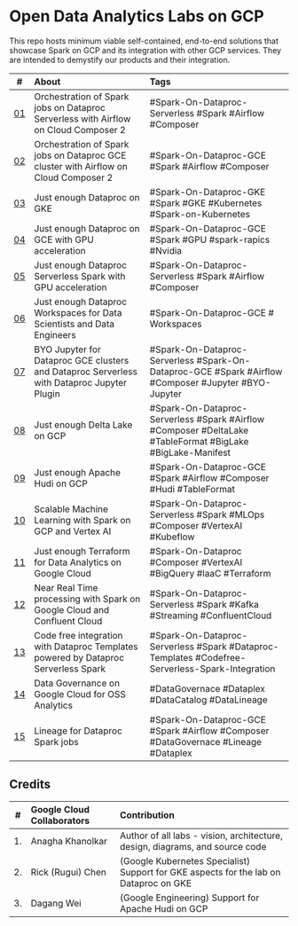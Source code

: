 # Open Data Analytics Labs on GCP

This repo hosts minimum viable self-contained, end-to-end solutions that showcase Spark on GCP and its integration with other GCP services. They are intended to demystify our products and their integration.

| # | About | Tags | 
| -- | :--- | :--- |   
| [01](1-dataproc-serverless-with-terraform) |  Orchestration of Spark jobs on Dataproc Serverless with Airflow on Cloud Composer 2 | #Spark-On-Dataproc-Serverless #Spark #Airflow #Composer |
| [02](2-dataproc-gce-with-terraform) |  Orchestration of Spark jobs on Dataproc GCE cluster with Airflow on Cloud Composer 2 | #Spark-On-Dataproc-GCE #Spark #Airflow #Composer |
| [03](3-dataproc-gke) |  Just enough Dataproc on GKE  | #Spark-On-Dataproc-GKE #Spark #GKE #Kubernetes #Spark-on-Kubernetes |
| [04](4-dataproc-gce-with-gpu) |  Just enough Dataproc on GCE with GPU acceleration  | #Spark-On-Dataproc-GCE #Spark #GPU #spark-rapics #Nvidia |
| [05](5-dataproc-serverless-with-gpu) |  Just enough Dataproc Serverless Spark with GPU acceleration  | #Spark-On-Dataproc-Serverless #Spark #Airflow #Composer |
| [06](6-dataproc-workspaces) | Just enough Dataproc Workspaces for Data Scientists and Data Engineers | #Spark-On-Dataproc-GCE # Workspaces | 
| [07](7-dataproc-jupyter-plugin) | BYO Jupyter for Dataproc GCE clusters and Dataproc Serverless with Dataproc Jupyter Plugin  | #Spark-On-Dataproc-Serverless #Spark-On-Dataproc-GCE #Spark #Airflow #Composer #Jupyter #BYO-Jupyter |
| [08](https://github.com/anagha-google/table-format-lab-delta) | Just enough Delta Lake on GCP | #Spark-On-Dataproc-Serverless #Spark #Airflow #Composer #DeltaLake #TableFormat #BigLake #BigLake-Manifest |
| [09](https://github.com/anagha-google/apache-hudi-gcp-lab) | Just enough Apache Hudi on GCP | #Spark-On-Dataproc-GCE #Spark #Airflow #Composer #Hudi #TableFormat |
| [10](https://github.com/anagha-google/s8s-spark-mlops-lab) | Scalable Machine Learning with Spark on GCP and Vertex AI | #Spark-On-Dataproc-Serverless #Spark #MLOps #Composer #VertexAI #Kubeflow |
| [11](https://github.com/anagha-google/ts22-just-enough-terraform-for-da) | Just enough Terraform for Data Analytics on Google Cloud | #Spark-On-Dataproc #Composer #VertexAI #BigQuery #IaaC #Terraform |
| [12](https://github.com/anagha-google/spark-on-gcp-with-confluent-kafka) | Near Real Time processing with Spark on Google Cloud and Confluent Cloud | #Spark-On-Dataproc-Serverless #Spark #Kafka #Streaming #ConfluentCloud |
| [13](https://github.com/anagha-google/techcon23-datalake-lab) | Code free integration with Dataproc Templates powered by Dataproc Serverless Spark | #Spark-On-Dataproc-Serverless #Spark #Dataproc-Templates #Codefree-Serverless-Spark-Integration |
| [14](https://github.com/GoogleCloudPlatform/dataplex-labs/tree/main/dataplex-quickstart-labs) | Data Governance on Google Cloud for OSS Analytics | #DataGovernace #Dataplex #DataCatalog #DataLineage|
| [15](..) | Lineage for Dataproc Spark jobs | #Spark-On-Dataproc-GCE #Spark #Airflow #Composer #DataGovernace #Lineage #Dataplex |



## Credits
| # | Google Cloud Collaborators | Contribution  | 
| -- | :--- | :--- |
| 1. | Anagha Khanolkar | Author of all labs - vision, architecture, design, diagrams, and source code |
| 2. | Rick (Rugui) Chen | (Google Kubernetes Specialist) Support for GKE aspects for the lab on Dataproc on GKE |
| 3. | Dagang Wei | (Google Engineering) Support for Apache Hudi on GCP |



